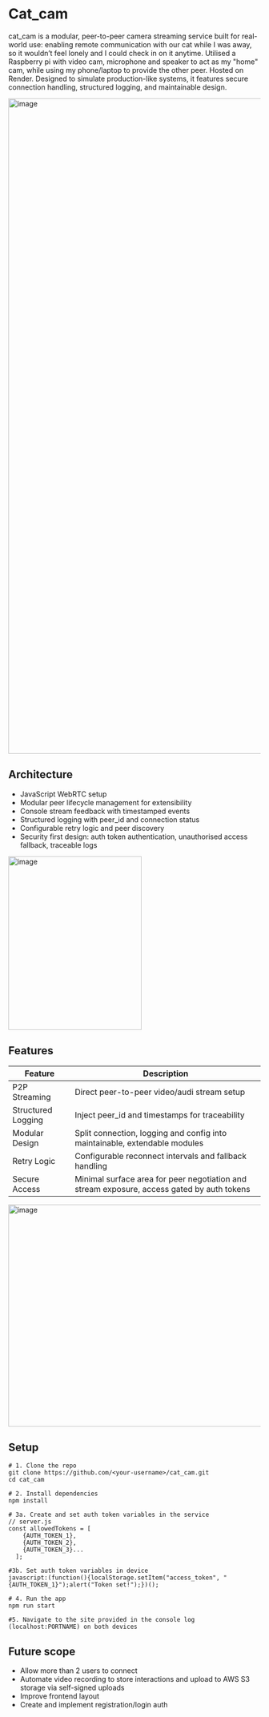 # Cat_cam
cat_cam is a modular, peer-to-peer camera streaming service built for real-world use: enabling remote communication with our cat while I was away, so it wouldn’t feel lonely and I could check in on it anytime. Utilised a Raspberry pi with video cam, microphone and speaker to act as my "home" cam, while using my phone/laptop to provide the other peer. Hosted on Render. Designed to simulate production-like systems, it features secure connection handling, structured logging, and maintainable design.

<img width="1568" height="1310" alt="image" src="https://github.com/user-attachments/assets/b1f2376e-a587-415d-914a-84497b6c8b6f" />

## Architecture
- JavaScript WebRTC setup
- Modular peer lifecycle management for extensibility
- Console stream feedback with timestamped events
- Structured logging with peer_id and connection status
- Configurable retry logic and peer discovery
- Security first design: auth token authentication, unauthorised access fallback, traceable logs
<img width="266" height="347" alt="image" src="https://github.com/user-attachments/assets/0ff5dc63-3999-4993-b47b-d443115d6be2" />

## Features
| Feature            | Description                                                  |
|--------------------|--------------------------------------------------------------|
| P2P Streaming          | Direct peer-to-peer video/audi stream setup       |
| Structured Logging  | Inject peer_id and timestamps for traceability         |
| Modular Design | Split connection, logging and config into maintainable, extendable modules              |
| Retry Logic | Configurable reconnect intervals and fallback handling              |
| Secure Access | Minimal surface area for peer negotiation and stream exposure, access gated by auth tokens |

<img width="1150" height="444" alt="image" src="https://github.com/user-attachments/assets/04de8404-34aa-421f-9d84-93d262aa05c6" />

## Setup
```
# 1. Clone the repo
git clone https://github.com/<your‑username>/cat_cam.git
cd cat_cam

# 2. Install dependencies
npm install

# 3a. Create and set auth token variables in the service
// server.js
const allowedTokens = [
    {AUTH_TOKEN_1},
    {AUTH_TOKEN_2},
    {AUTH_TOKEN_3}...
  ];

#3b. Set auth token variables in device
javascript:(function(){localStorage.setItem("access_token", "{AUTH_TOKEN_1}");alert("Token set!");})(); 

# 4. Run the app
npm run start

#5. Navigate to the site provided in the console log (localhost:PORTNAME) on both devices 
```

## Future scope
- Allow more than 2 users to connect
- Automate video recording to store interactions and upload to AWS S3 storage via self-signed uploads
- Improve frontend layout
- Create and implement registration/login auth
